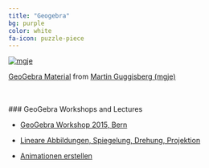 ```yaml
---
title: "Geogebra"
bg: purple
color: white
fa-icon: puzzle-piece
---
```


[![mgje](img/mgjematerials.png)](https://www.geogebra.org/materials/?lang=de)


[GeoGebra Material](https://www.geogebra.org/materials/?lang=de) from [Martin Guggisberg (mgje)](https://tube.geogebra.org/mgje)


<br>
<br>
### GeoGebra Workshops and Lectures

- [GeoGebra Workshop 2015, Bern](https://mgje.github.io/geogebra/slides/dmk2015#/)

- [Lineare Abbildungen, Spiegelung, Drehung, Projektion](http://mgje.github.io/LinAlg/slides/L7-Darstellungen-lin-Abbildungen.html#/)

- [Animationen erstellen](https://mgje.github.io/geogebra/slides/animationen.html#/)